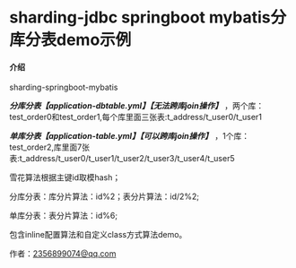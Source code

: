 # sharding-jdbc springboot mybatis分库分表demo示例

#### 介绍
sharding-springboot-mybatis

 **_分库分表【application-dbtable.yml】【无法跨库join操作】_** ，两个库：test_order0和test_order1,每个库里面三张表:t_address/t_user0/t_user1

 **_单库分表【application-table.yml】【可以跨库join操作】_** ，1个库：test_order2,库里面7张表:t_address/t_user0/t_user1/t_user2/t_user3/t_user4/t_user5

雪花算法根据主键id取模hash；

分库分表：库分片算法：id%2；表分片算法：id/2%2;

单库分表：表分片算法：id%6;

包含inline配置算法和自定义class方式算法demo。

作者：2356899074@qq.com
